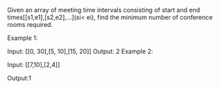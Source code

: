 Given an array of meeting time intervals consisting of start and end times[[s1,e1],[s2,e2],...](si< ei), find the minimum number of conference rooms required.

Example 1:

Input: [[0, 30],[5, 10],[15, 20]]
Output: 2
Example 2:

Input: [[7,10],[2,4]]

Output:1